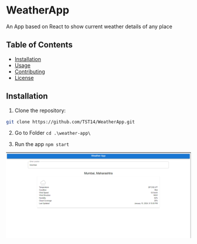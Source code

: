 # WeatherApp

An App based on React to show current weather details of any place

## Table of Contents

- [Installation](#installation)
- [Usage](#usage)
- [Contributing](#contributing)
- [License](#license)

## Installation

1. Clone the repository:

```bash
git clone https://github.com/TST14/WeatherApp.git
```

2. Go to Folder
   `cd .\weather-app\`

3. Run the app
   `npm start`

![Alt text](image.png)
